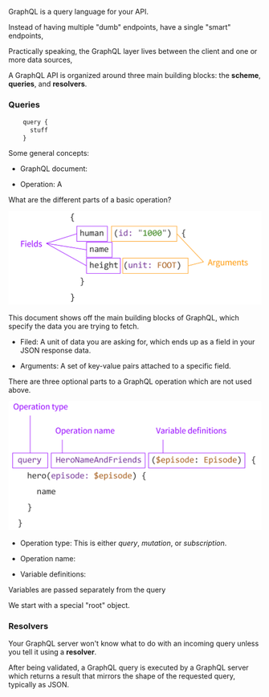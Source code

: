 GraphQL is a query language for your API.

Instead of having multiple "dumb" endpoints, have a single "smart" endpoints,

Practically speaking, the GraphQL layer lives between the client and one or more data sources, 

A GraphQL API is organized around three main building blocks: the **scheme**, **queries**, and **resolvers**.

### Queries

        query {
          stuff
        }

Some general concepts:

- GraphQL document: 

- Operation: A

What are the different parts of a basic operation?

![](../assets/graphql-1.png)

This document shows off the main building blocks of GraphQL, which specify the data you are trying to fetch.

- Filed: A unit of data you are asking for, which ends up as a field in your JSON response data.

- Arguments: A set of key-value pairs attached to a specific field.

There are three optional parts to a GraphQL operation which are not used above.

![](../assets/graphql-2.png)

- Operation type: This is either *query*, *mutation*, or *subscription*.

- Operation name:

- Variable definitions:

Variables are passed separately from the query 

We start with a special "root" object.

### Resolvers

Your GraphQL server won't know what to do with an incoming query unless you tell it using a **resolver**.

After being validated, a GraphQL query is executed by a GraphQL server which returns a result that mirrors the shape of the requested query, typically as JSON.
